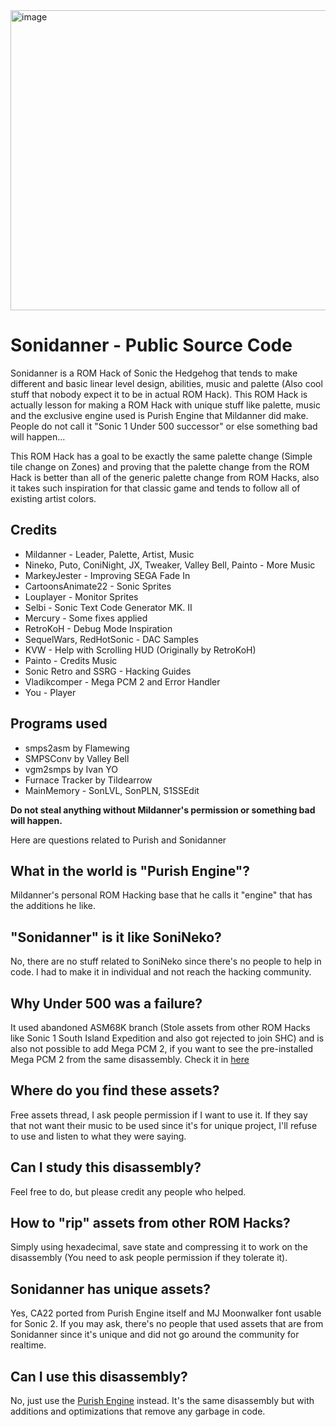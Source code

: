 <img width="640" height="480" alt="image" src="https://github.com/user-attachments/assets/94867adf-61cd-4892-8bd5-de2886d3d106" />

# Sonidanner - Public Source Code
Sonidanner is a ROM Hack of Sonic the Hedgehog that tends to make different and basic linear level design, abilities, music and palette (Also cool stuff that nobody expect it to be in actual ROM Hack). This ROM Hack is actually lesson for making a ROM Hack with unique stuff like palette, music and the exclusive engine used is Purish Engine that Mildanner did make. People do not call it "Sonic 1 Under 500 successor" or else something bad will happen...

This ROM Hack has a goal to be exactly the same palette change (Simple tile change on Zones) and proving that the palette change from the ROM Hack is better than all of the generic palette change from ROM Hacks, also it takes such inspiration for that classic game and tends to follow all of existing artist colors.

## Credits
* Mildanner - Leader, Palette, Artist, Music
* Nineko, Puto, ConiNight, JX, Tweaker, Valley Bell, Painto - More Music
* MarkeyJester - Improving SEGA Fade In
* CartoonsAnimate22 - Sonic Sprites
* Louplayer - Monitor Sprites
* Selbi - Sonic Text Code Generator MK. II
* Mercury - Some fixes applied
* RetroKoH - Debug Mode Inspiration
* SequelWars, RedHotSonic - DAC Samples
* KVW - Help with Scrolling HUD (Originally by RetroKoH)
* Painto - Credits Music
* Sonic Retro and SSRG - Hacking Guides
* Vladikcomper - Mega PCM 2 and Error Handler
* You - Player
## Programs used
* smps2asm by Flamewing
* SMPSConv by Valley Bell
* vgm2smps by Ivan YO
* Furnace Tracker by Tildearrow
* MainMemory - SonLVL, SonPLN, S1SSEdit

**Do not steal anything without Mildanner's permission or something bad will happen.**

Here are questions related to Purish and Sonidanner
## What in the world is "Purish Engine"?
Mildanner's personal ROM Hacking base that he calls it "engine" that has the additions he like.
## "Sonidanner" is it like SoniNeko?
No, there are no stuff related to SoniNeko since there's no people to help in code. I had to make it in individual and not reach the hacking community.
## Why Under 500 was a failure?
It used abandoned ASM68K branch (Stole assets from other ROM Hacks like Sonic 1 South Island Expedition and also got rejected to join SHC) and is also not possible to add Mega PCM 2, if you want to see the pre-installed Mega PCM 2 from the same disassembly. Check it in [here](https://github.com/mildannerofc/s1disasm-asm68k-megapcm2)
## Where do you find these assets?
Free assets thread, I ask people permission if I want to use it. If they say that not want their music to be used since it's for unique project, I'll refuse to use and listen to what they were saying.
## Can I study this disassembly?
Feel free to do, but please credit any people who helped.
## How to "rip" assets from other ROM Hacks?
Simply using hexadecimal, save state and compressing it to work on the disassembly (You need to ask people permission if they tolerate it).
## Sonidanner has unique assets?
Yes, CA22 ported from Purish Engine itself and MJ Moonwalker font usable for Sonic 2. If you may ask, there's no people that used assets that are from Sonidanner since it's unique and did not go around the community for realtime.
## Can I use this disassembly?
No, just use the [Purish Engine](https://github.com/mildannerofc/S1Purish-Engine-Disasm) instead. It's the same disassembly but with additions and optimizations that remove any garbage in code.
